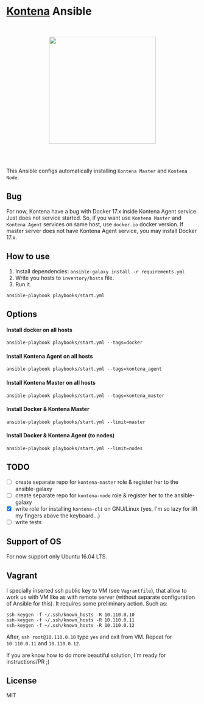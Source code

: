 # [Kontena](https://kontena.io/) Ansible

<br />

<p align="center">
    <a href="https://kontena.io/">
        <img src="https://kontena.io/images/kontena-logo.svg" width="280">
    </a>
</p>

<br />
<br />

This Ansible configs automatically installing `Kontena Master` and `Kontena Node`.

## Bug

For now, Kontena have a bug with Docker 17.x inside Kontena Agent service. Just does not service started.
So, if you want use `Kontena Master` and `Kontena Agent` services on same host, use `docker.io` docker version.
If master server does not have Kontena Agent service, you may install Docker 17.x.  

## How to use

1. Install dependencies:
`ansible-galaxy install -r requirements.yml`
2. Write you hosts to `inventory/hosts` file.
3. Run it.
```
ansible-playbook playbooks/start.yml
```

## Options

#### Install docker on all hosts 

```
ansible-playbook playbooks/start.yml --tags=docker
```

#### Install Kontena Agent on all hosts 

```
ansible-playbook playbooks/start.yml --tags=kontena_agent
```

#### Install Kontena Master on all hosts 

```
ansible-playbook playbooks/start.yml --tags=kontena_master
```

#### Install Docker & Kontena Master

```
ansible-playbook playbooks/start.yml --limit=master
```

#### Install Docker & Kontena Agent (to nodes)

```
ansible-playbook playbooks/start.yml --limit=nodes
```

## TODO

* [ ] create separate repo for `kontena-master` role & register her to the ansible-galaxy
* [ ] create separate repo for `kontena-node` role & register her to the ansible-galaxy
* [x] write role for installing `kontena-cli` on GNU/Linux (yes, I'm so lazy for lift my fingers above the keyboard...)
* [ ] write tests

## Support of OS

For now support only Ubuntu 16.04 LTS.

## Vagrant

I specially inserted ssh public key to VM (see `Vagrantfile`), that allow to work us with VM like as with remote server (without separate configuration of Ansible for this).
It requires some preliminary action. Such as:

```
ssh-keygen -f ~/.ssh/known_hosts -R 10.110.0.10
ssh-keygen -f ~/.ssh/known_hosts -R 10.110.0.11
ssh-keygen -f ~/.ssh/known_hosts -R 10.110.0.12
```

After, `ssh root@10.110.0.10` type `yes` and exit from VM. Repeat for `10.110.0.11` and `10.110.0.12`.

If you are know how to do more beautiful solution, I'm ready for instructions/PR ;)

## License

MIT

